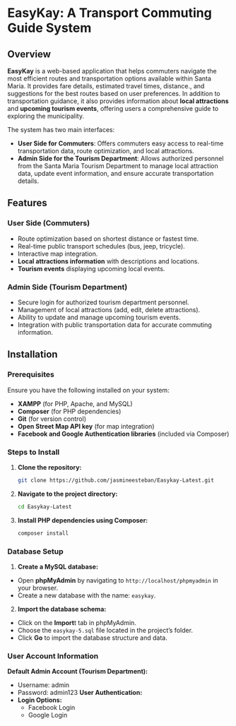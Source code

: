 # EasyKay: A Transport Commuting Guide System

## Overview
**EasyKay** is a web-based application that helps commuters navigate the most efficient routes and transportation options available within Santa Maria.
It provides fare details, estimated travel times, distance., and suggestions for the best routes based on user preferences. 
In addition to transportation guidance, it also provides information about **local attractions** and **upcoming tourism events**, offering users a comprehensive guide to exploring the municipality.

The system has two main interfaces:
- **User Side for Commuters**: Offers commuters easy access to real-time transportation data, route optimization, and local attractions.
- **Admin Side for the Tourism Department**: Allows authorized personnel from the Santa Maria Tourism Department to manage local attraction data, update event information, and ensure accurate transportation details.

## **Features**

### **User Side (Commuters)**
- Route optimization based on shortest distance or fastest time.
- Real-time public transport schedules (bus, jeep, tricycle).
- Interactive map integration.
- **Local attractions information** with descriptions and locations.
- **Tourism events** displaying upcoming local events.

### **Admin Side (Tourism Department)**
- Secure login for authorized tourism department personnel.
- Management of local attractions (add, edit, delete attractions).
- Ability to update and manage upcoming tourism events.
- Integration with public transportation data for accurate commuting information.

## **Installation**

### **Prerequisites**
Ensure you have the following installed on your system:
- **XAMPP** (for PHP, Apache, and MySQL)
- **Composer** (for PHP dependencies)
- **Git** (for version control)
- **Open Street Map API key** (for map integration)
- **Facebook and Google Authentication libraries** (included via Composer)

### **Steps to Install**

1. **Clone the repository:**
   ```bash
   git clone https://github.com/jasmineesteban/Easykay-Latest.git
2. **Navigate to the project directory:**
   ```bash
   cd Easykay-Latest
3. **Install PHP dependencies using Composer:**
   ```bash
   composer install

### Database Setup
1. **Create a MySQL database:**
- Open **phpMyAdmin** by navigating to `http://localhost/phpmyadmin` in your browser.
- Create a new database with the name: `easykay`.
2. **Import the database schema:**
- Click on the **Import**t tab in phpMyAdmin.
- Choose the `easykay-5.sql` file located in the project’s folder.
- Click **Go** to import the database structure and data.

### User Account Information
**Default Admin Account (Tourism Department):**
- Username: admin
- Password: admin123
**User Authentication:**
- **Login Options:**
  - Facebook Login
  - Google Login




  


